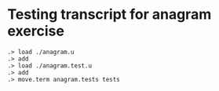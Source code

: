 # Testing transcript for anagram exercise

```ucm
.> load ./anagram.u
.> add
.> load ./anagram.test.u
.> add
.> move.term anagram.tests tests
```
